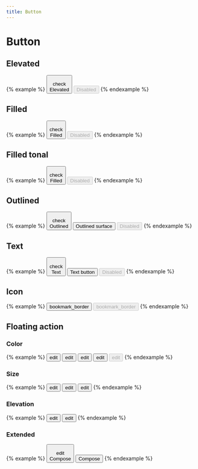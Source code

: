 ```yaml
---
title: Button
---
```


# Button

## Elevated

{% example %}
<button type="button" class="button button--elevated">
  <div class="button__icon">
    <span class="material-icons">check</span>
  </div>
  <div class="button__label">
    Elevated
  </div>
</button>
<button type="button" class="button button--elevated" disabled>
  Disabled
</button>
{% endexample %}

## Filled

{% example %}
<button type="button" class="button button--filled">
  <div class="button__icon">
    <span class="material-icons">check</span>
  </div>
  <div class="button__label">
    Filled
  </div>
</button>
<button type="button" class="button button--filled" disabled>
  Disabled
</button>
{% endexample %}

## Filled tonal

{% example %}
<button type="button" class="button button--filled-tonal">
  <div class="button__icon">
    <span class="material-icons">check</span>
  </div>
  <div class="button__label">
    Filled
  </div>
</button>
<button type="button" class="button button--filled-tonal" disabled>
  Disabled
</button>
{% endexample %}

## Outlined

{% example %}
<button type="button" class="button button--outlined">
  <div class="button__icon">
    <span class="material-icons">check</span>
  </div>
  <div class="button__label">
    Outlined
  </div>
</button>
<button type="button" class="button button--outlined button--surface">
  Outlined surface
</button>
<button type="button" class="button button--outlined" disabled>
  Disabled
</button>
{% endexample %}

## Text

{% example %}
<button type="button" class="button button--text">
  <div class="button__icon">
    <span class="material-icons">check</span>
  </div>
  <div class="button__label">
    Text
  </div>
</button>
<button type="button" class="button button--text">
  Text button
</button>
<button type="button" class="button button--text" disabled>
  Disabled
</button>
{% endexample %}

## Icon

{% example %}
<button type="button" class="button button--icon">
  <span class="material-icons">bookmark_border</span>
</button>
<button type="button" class="button button--icon" disabled>
  <span class="material-icons">bookmark_border</span>
</button>
{% endexample %}


## Floating action

### Color

{% example %}
<button type="button" class="button button--floating-action">
  <span class="material-icons">edit</span>
</button>
<button type="button" class="button button--floating-action button--surface">
  <span class="material-icons">edit</span>
</button>
<button type="button" class="button button--floating-action button--secondary">
  <span class="material-icons">edit</span>
</button>
<button type="button" class="button button--floating-action button--tertiary">
  <span class="material-icons">edit</span>
</button>
<button type="button" class="button button--floating-action" disabled>
  <span class="material-icons">edit</span>
</button>
{% endexample %}

### Size

{% example %}
<button type="button" class="button button--floating-action">
  <span class="material-icons">edit</span>
</button>
<button type="button" class="button button--floating-action button--small">
  <span class="material-icons">edit</span>
</button>
<button type="button" class="button button--floating-action button--large">
  <span class="material-icons">edit</span>
</button>
{% endexample %}

### Elevation

{% example %}
<button type="button" class="button button--floating-action">
  <span class="material-icons">edit</span>
</button>
<button type="button" class="button button--floating-action button--lowered">
  <span class="material-icons">edit</span>
</button>
{% endexample %}

### Extended

{% example %}
<button type="button" class="button button--floating-action">
  <div class="button__icon">
    <span class="material-icons">edit</span>
  </div>
  <div class="button__label">
    Compose
  </div>
</button>
<button type="button" class="button button--floating-action">
  <div class="button__label">
    Compose
  </div>
</button>
{% endexample %}
